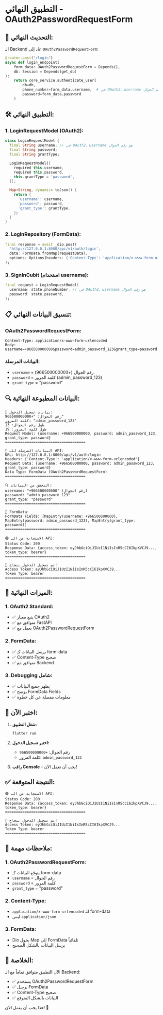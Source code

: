 # التطبيق النهائي - OAuth2PasswordRequestForm

## 🔄 **التحديث النهائي:**

الـ Backend عاد إلى `OAuth2PasswordRequestForm`:

```python
@router.post("/login")
async def login_endpoint(
    form_data: OAuth2PasswordRequestForm = Depends(),
    db: Session = Depends(get_db)
):
    return core_service.authenticate_user(
        db=db,
        phone_number=form_data.username,  # في OAuth2، username هو رقم الجوال
        password=form_data.password
    )
```

## 🛠️ **التطبيق النهائي:**

### 1. **LoginRequestModel (OAuth2):**

```dart
class LoginRequestModel {
  final String username; // في OAuth2، username هو رقم الجوال
  final String password;
  final String grantType;

  LoginRequestModel({
    required this.username,
    required this.password,
    this.grantType = 'password',
  });

  Map<String, dynamic> toJson() {
    return {
      'username': username,
      'password': password,
      'grant_type': grantType,
    };
  }
}
```

### 2. **LoginRepository (FormData):**

```dart
final response = await _dio.post(
  'http://127.0.0.1:8000/api/v1/auth/login',
  data: FormData.fromMap(requestData),
  options: Options(headers: {'Content-Type': 'application/x-www-form-urlencoded'}),
);
```

### 3. **SignInCubit (استخدام username):**

```dart
final request = LoginRequestModel(
  username: state.phoneNumber, // في OAuth2، username هو رقم الجوال
  password: state.password,
);
```

## 📋 **تنسيق البيانات النهائي:**

### **OAuth2PasswordRequestForm:**

```
Content-Type: application/x-www-form-urlencoded
Body: username=+966500000000&password=admin_password_123&grant_type=password
```

### **البيانات المرسلة:**

- `username` = رقم الجوال (+966500000000)
- `password` = كلمة المرور (admin_password_123)
- `grant_type` = "password"

## 🔍 **البيانات المطبوعة النهائية:**

```
📱 بيانات تسجيل الدخول:
رقم الجوال: "+966500000000"
كلمة المرور: "admin_password_123"
طول رقم الجوال: 13
طول كلمة المرور: 19
Request Model: {username: +966500000000, password: admin_password_123, grant_type: password}
=====================================

🔵 البيانات المرسلة للـ API:
URL: http://127.0.0.1:8000/api/v1/auth/login
Headers: {'Content-Type': 'application/x-www-form-urlencoded'}
Request Data: {username: +966500000000, password: admin_password_123, grant_type: password}
Data Type: FormData (OAuth2PasswordRequestForm)
=====================================

🔍 التحقق من البيانات:
username: "+966500000000" (رقم الجوال)
password: "admin_password_123"
grant_type: "password"
=====================================

📝 FormData:
FormData Fields: [MapEntry(username: +966500000000), MapEntry(password: admin_password_123), MapEntry(grant_type: password)]
=====================================

🟢 الاستجابة من الـ API:
Status Code: 200
Response Data: {access_token: eyJhbGciOiJIUzI1NiIsInR5cCI6IkpXVCJ9..., token_type: bearer}
=====================================

🎉 تم تسجيل الدخول بنجاح!
Access Token: eyJhbGciOiJIUzI1NiIsInR5cCI6IkpXVCJ9...
Token Type: bearer
=====================================
```

## 🎯 **الميزات النهائية:**

### 1. **OAuth2 Standard:**

- ✅ يتبع معيار OAuth2
- ✅ متوافق مع FastAPI
- ✅ يعمل مع OAuth2PasswordRequestForm

### 2. **FormData:**

- ✅ يرسل البيانات كـ form-data
- ✅ Content-Type صحيح
- ✅ متوافق مع Backend

### 3. **Debugging شامل:**

- ✅ يظهر جميع البيانات
- ✅ يوضح FormData Fields
- ✅ معلومات مفصلة عن كل خطوة

## 🚀 **اختبر الآن:**

1. **شغل التطبيق:**

   ```bash
   flutter run
   ```

2. **اختبر تسجيل الدخول:**

   - رقم الجوال: `+966500000000`
   - كلمة المرور: `admin_password_123`

3. **راقب Console** - يجب أن تعمل الآن!

## ✅ **النتيجة المتوقعة:**

```
🟢 الاستجابة من الـ API:
Status Code: 200
Response Data: {access_token: eyJhbGciOiJIUzI1NiIsInR5cCI6IkpXVCJ9..., token_type: bearer}
=====================================

🎉 تم تسجيل الدخول بنجاح!
Access Token: eyJhbGciOiJIUzI1NiIsInR5cCI6IkpXVCJ9...
Token Type: bearer
=====================================
```

## 🔧 **ملاحظات مهمة:**

### 1. **OAuth2PasswordRequestForm:**

- يتوقع البيانات كـ form-data
- `username` = رقم الجوال
- `password` = كلمة المرور
- `grant_type` = "password"

### 2. **Content-Type:**

- `application/x-www-form-urlencoded` للـ form-data
- ليس `application/json`

### 3. **FormData:**

- Dio يحول Map إلى FormData تلقائياً
- يرسل البيانات بالشكل الصحيح

## 🎉 **الخلاصة:**

الآن التطبيق متوافق تماماً مع الـ Backend:

- ✅ يستخدم OAuth2PasswordRequestForm
- ✅ يرسل FormData
- ✅ Content-Type صحيح
- ✅ البيانات بالشكل المتوقع

هذا يجب أن يعمل الآن! 🚀
